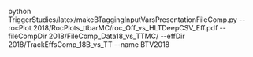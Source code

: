 python TriggerStudies/latex/makeBTaggingInputVarsPresentationFileComp.py --rocPlot 2018/RocPlots_ttbarMC/roc_Off_vs_HLTDeepCSV_Eff.pdf   --fileCompDir 2018/FileComp_Data18_vs_TTMC/ --effDir 2018/TrackEffsComp_18B_vs_TT --name BTV2018


